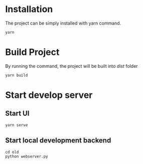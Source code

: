 # Installation
The project can be simply installed with yarn command. 
```
yarn
```

# Build Project
By running the command, the project will be built into _dist_ folder
```
yarn build
```

# Start develop server
## Start UI
```
yarn serve
```

## Start local development backend
```
cd old
python webserver.py
```

